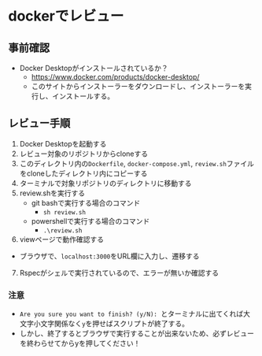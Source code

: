 # dockerでレビュー

## 事前確認
- Docker Desktopがインストールされているか？
  - https://www.docker.com/products/docker-desktop/
  - このサイトからインストーラーをダウンロードし、インストーラーを実行し、インストールする。

## レビュー手順
1. Docker Desktopを起動する
2. レビュー対象のリポジトリからcloneする
3. このディレクトリ内の`Dockerfile`, `docker-compose.yml`, `review.sh`ファイルをcloneしたディレクトリ内にコピーする
4. ターミナルで対象リポジトリのディレクトリに移動する
5. review.shを実行する
   - git bashで実行する場合のコマンド
     - `sh review.sh`
   - powershellで実行する場合のコマンド
     - `.\review.sh`
6. viewページで動作確認する
  - ブラウザで、`localhost:3000`をURL欄に入力し、遷移する
7. Rspecがシェルで実行されているので、エラーが無いか確認する

### 注意 ###
- `Are you sure you want to finish? (y/N): `とターミナルに出てくれば大文字小文字関係なく`y`を押せばスクリプトが終了する。
- しかし、終了するとブラウザで実行することが出来ないため、必ずレビューを終わらせてからyを押してください！